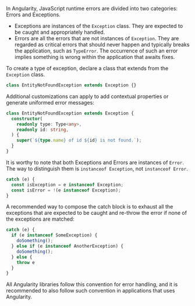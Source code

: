 In Angularity, JavaScript runtime errors are divided into two categories: Errors and Exceptions.

- Exceptions are instances of the `Exception` class. They are expected to be caught and appropriately handled.
- Errors are all the errors that are not instances of `Exception`. They are regarded as critical errors that should never happen and typically breaks the application, such as `TypeError`. The occurrence of such an error implies something is wrong within the application that awaits fixes.

To create a type of exception, declare a class that extends from the `Exception` class.

```ts
class EntityNotFoundException extends Exception {}
```

Additional customizations can apply to add contextual properties or generate uniformed error messages:

```ts
class EntityNotFoundException extends Exception {
  constructor(
    readonly type: Type<any>,
    readonly id: string,
  ) {
    super(`${type.name} of id ${id} is not found.`);
  }
}
```

It is worthy to note that both Exceptions and Errors are instances of `Error`. The way to distinguish them is `instanceof Exception`, not `instanceof Error`.

```ts
catch (e) {
  const isException = e instanceof Exception;
  const isError = !(e instanceof Exception);
}
```

A recommended way to compose the catch block is to exhaust all the exceptions that are expected to be caught and re-throw the error if none of the exceptions are matched:

```ts
catch (e) {
  if (e instanceof SomeException) {
    doSomething();
  } else if (e instanceof AnotherException) {
    doSomething();
  } else {
    throw e
  }
}
```

All Angularity libraries follow this convention for error handling, and it is recommended to also follow such convention in applications that uses Angularity.
